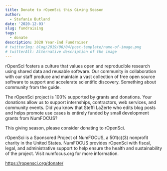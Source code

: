 ```yaml
---
title: Donate to rOpenSci this Giving Season
author:
  - Stefanie Butland
date: '2020-12-03'
slug: fundraising
tags:
  - donate
description: 2020 Year-End Fundraiser
# twitterImg: blog/2019/06/04/post-template/name-of-image.png
# twitterAlt: Alternative description of the image
---
```

rOpenSci fosters a culture that values open and reproducible research using shared data and reusable software. Our community in collaboration with our staff produce and maintain a vast collection of free open source software to support and accelerate scientific discovery. Something about community from the guide.

The rOpenSci project is 100% supported by grants and donations. Your donations allow us to support internships, contractors, web services, and community events. Did you know that Steffi LaZerte who edits blog posts and helps promote use cases is entirely funded by small development grants from NumFOCUS?

This giving season, please consider donating to rOpenSci. 

rOpenSci is a Sponsored Project of NumFOCUS, a 501(c)(3) nonprofit charity in the United States. NumFOCUS provides rOpenSci with fiscal, legal, and administrative support to help ensure the health and sustainability of the project. Visit numfocus.org for more information.

https://ropensci.org/donate/


